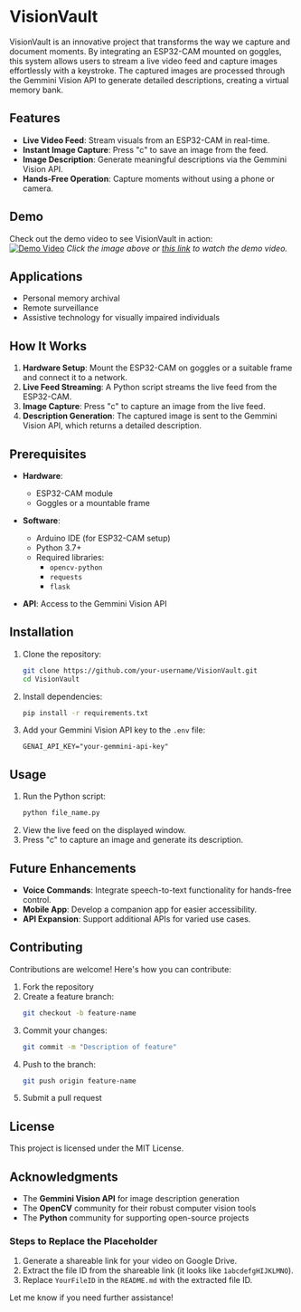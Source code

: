 # VisionVault  

VisionVault is an innovative project that transforms the way we capture and document moments. By integrating an ESP32-CAM mounted on goggles, this system allows users to stream a live video feed and capture images effortlessly with a keystroke. The captured images are processed through the Gemmini Vision API to generate detailed descriptions, creating a virtual memory bank.  

## Features  
- **Live Video Feed**: Stream visuals from an ESP32-CAM in real-time.  
- **Instant Image Capture**: Press "c" to save an image from the feed.  
- **Image Description**: Generate meaningful descriptions via the Gemmini Vision API.  
- **Hands-Free Operation**: Capture moments without using a phone or camera.  

## Demo  
Check out the demo video to see VisionVault in action:  
[![Demo Video](https://via.placeholder.com/800x450?text=Watch+Demo)](https://drive.google.com/file/d/1MdOBAaBN1NZO3tWtO9ubJmuAirmaCzpb/view?usp=sharing)
*Click the image above or [this link](https://drive.google.com/file/d/1MdOBAaBN1NZO3tWtO9ubJmuAirmaCzpb/view?usp=sharing) to watch the demo video.*  

## Applications  
- Personal memory archival  
- Remote surveillance  
- Assistive technology for visually impaired individuals  

## How It Works  
1. **Hardware Setup**: Mount the ESP32-CAM on goggles or a suitable frame and connect it to a network.  
2. **Live Feed Streaming**: A Python script streams the live feed from the ESP32-CAM.  
3. **Image Capture**: Press "c" to capture an image from the live feed.  
4. **Description Generation**: The captured image is sent to the Gemmini Vision API, which returns a detailed description.  

## Prerequisites  
- **Hardware**:  
  - ESP32-CAM module  
  - Goggles or a mountable frame  

- **Software**:  
  - Arduino IDE (for ESP32-CAM setup)  
  - Python 3.7+  
  - Required libraries:  
    - `opencv-python`  
    - `requests`  
    - `flask`  

- **API**: Access to the Gemmini Vision API  

## Installation  
1. Clone the repository:  
   ```bash
   git clone https://github.com/your-username/VisionVault.git
   cd VisionVault
   ```  
2. Install dependencies:  
   ```bash
   pip install -r requirements.txt
   ```  
3. Add your Gemmini Vision API key to the `.env` file:  
   ```env
   GENAI_API_KEY="your-gemmini-api-key"
   ```  

## Usage  
1. Run the Python script:  
   ```bash
   python file_name.py
   ```  
2. View the live feed on the displayed window.  
3. Press "c" to capture an image and generate its description.  

## Future Enhancements  
- **Voice Commands**: Integrate speech-to-text functionality for hands-free control.  
- **Mobile App**: Develop a companion app for easier accessibility.  
- **API Expansion**: Support additional APIs for varied use cases.  

## Contributing  
Contributions are welcome! Here's how you can contribute:  
1. Fork the repository  
2. Create a feature branch:  
   ```bash
   git checkout -b feature-name
   ```  
3. Commit your changes:  
   ```bash
   git commit -m "Description of feature"
   ```  
4. Push to the branch:  
   ```bash
   git push origin feature-name
   ```  
5. Submit a pull request  

## License  
This project is licensed under the MIT License.  

## Acknowledgments  
- The **Gemmini Vision API** for image description generation  
- The **OpenCV** community for their robust computer vision tools  
- The **Python** community for supporting open-source projects  


### Steps to Replace the Placeholder
1. Generate a shareable link for your video on Google Drive.  
2. Extract the file ID from the shareable link (it looks like `1abcdefgHIJKLMNO`).  
3. Replace `YourFileID` in the `README.md` with the extracted file ID.  

Let me know if you need further assistance!
